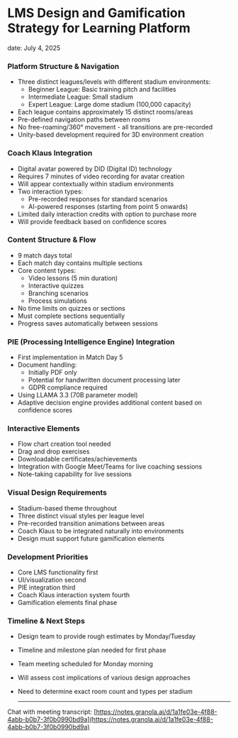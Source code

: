 # LMS Design and Gamification Strategy for Learning Platform

date: July 4, 2025

### **Platform Structure & Navigation**

- Three distinct leagues/levels with different stadium environments:
    - Beginner League: Basic training pitch and facilities
    - Intermediate League: Small stadium
    - Expert League: Large dome stadium (100,000 capacity)
- Each league contains approximately 15 distinct rooms/areas
- Pre-defined navigation paths between rooms
- No free-roaming/360° movement - all transitions are pre-recorded
- Unity-based development required for 3D environment creation

### **Coach Klaus Integration**

- Digital avatar powered by DID (Digital ID) technology
- Requires 7 minutes of video recording for avatar creation
- Will appear contextually within stadium environments
- Two interaction types:
    - Pre-recorded responses for standard scenarios
    - AI-powered responses (starting from point 5 onwards)
- Limited daily interaction credits with option to purchase more
- Will provide feedback based on confidence scores

### **Content Structure & Flow**

- 9 match days total
- Each match day contains multiple sections
- Core content types:
    - Video lessons (5 min duration)
    - Interactive quizzes
    - Branching scenarios
    - Process simulations
- No time limits on quizzes or sections
- Must complete sections sequentially
- Progress saves automatically between sessions

### **PIE (Processing Intelligence Engine) Integration**

- First implementation in Match Day 5
- Document handling:
    - Initially PDF only
    - Potential for handwritten document processing later
    - GDPR compliance required
- Using LLAMA 3.3 (70B parameter model)
- Adaptive decision engine provides additional content based on confidence scores

### **Interactive Elements**

- Flow chart creation tool needed
- Drag and drop exercises
- Downloadable certificates/achievements
- Integration with Google Meet/Teams for live coaching sessions
- Note-taking capability for live sessions

### **Visual Design Requirements**

- Stadium-based theme throughout
- Three distinct visual styles per league level
- Pre-recorded transition animations between areas
- Coach Klaus to be integrated naturally into environments
- Design must support future gamification elements

### **Development Priorities**

- Core LMS functionality first
- UI/visualization second
- PIE integration third
- Coach Klaus interaction system fourth
- Gamification elements final phase

### **Timeline & Next Steps**

- Design team to provide rough estimates by Monday/Tuesday
- Timeline and milestone plan needed for first phase
- Team meeting scheduled for Monday morning
- Will assess cost implications of various design approaches
- Need to determine exact room count and types per stadium

    ---


Chat with meeting transcript: [https://notes.granola.ai/d/1a1fe03e-4f88-4abb-b0b7-3f0b0990bd9a](https://notes.granola.ai/d/1a1fe03e-4f88-4abb-b0b7-3f0b0990bd9a)